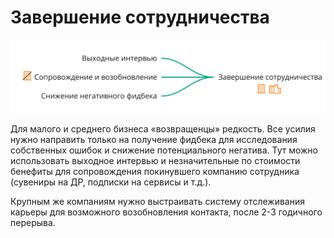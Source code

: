 # Завершение сотрудничества

<img src="https://github.com/Uliarimsha/IT-HR/raw/master/finish/finish.png" />

Для малого и среднего бизнеса «возвращенцы» редкость. Все усилия нужно направить только на получение фидбека для исследования собственных ошибок и снижение потенциального негатива. Тут можно использовать выходное интервью и незначительные по стоимости бенефиты для сопровождения покинувшего компанию сотрудника (сувениры на ДР, подписки на сервисы и т.д.).

Крупным же компаниям нужно выстраивать систему отслеживания карьеры для возможного возобновления контакта, после 2-3 годичного перерыва.
